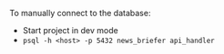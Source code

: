 To manually connect to the database:
- Start project in dev mode
- `psql -h <host> -p 5432 news_briefer api_handler`
